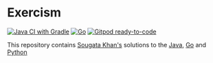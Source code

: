 # Exercism
[![Java CI with Gradle](https://github.com/sougat818/leetcode/actions/workflows/gradle.yml/badge.svg)](https://github.com/sougat818/leetcode/actions/workflows/gradle.yml) [![Go](https://github.com/sougat818/leetcode/actions/workflows/go.yml/badge.svg)](https://github.com/sougat818/leetcode/actions/workflows/go.yml) [![Gitpod ready-to-code](https://img.shields.io/badge/Gitpod-ready--to--code-908a85?logo=gitpod)](https://gitpod.io/#https://github.com/sougat818/exercism)


This repository contains [Sougata Khan's](https://exercism.org/profiles/sougat818) solutions to the [Java](https://exercism.org/tracks/java), [Go](https://exercism.org/tracks/java) and [Python](https://exercism.org/tracks/python)
